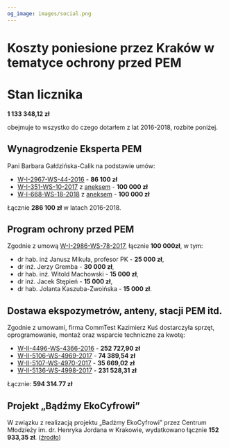```yaml
---
og_image: images/social.png
---
```

Koszty poniesione przez Kraków w tematyce ochrony przed PEM
===========================================================

# Stan licznika

**1 133 348,12 zł**

obejmuje to wszystko do czego dotarłem z lat 2016-2018, rozbite poniżej.

## Wynagrodzenie Eksperta PEM

Pani Barbara Gałdzińska-Calik na podstawie umów:

- [W-I-2967-WS-44-2016](docs/W-I-2967-WS-44-2016.pdf) - **86 100 zł**
- [W-I-351-WS-10-2017](docs/W-I-351-WS-10-2017.pdf) z [aneksem](docs/W-I-351-WS-10-2017-aneks.pdf) - **100 000 zł**
- [W-I-668-WS-18-2018](docs/W-I-668-WS-18-2018.pdf) z [aneksem](docs/W-I-668-WS-18-2018-aneks.pdf) - **100 000 zł**

Łącznie **286 100 zł** w latach 2016-2018.

## Program ochrony przed PEM

Zgodnie z umową [W-I-2986-WS-78-2017](docs/W-I-2986-WS-78-2017.pdf), łącznie **100 000zł**, w tym:

- dr hab. inż Janusz Mikuła, profesor PK - **25 000 zł**,
- dr inż. Jerzy Gremba - **30 000 zł**,
- dr hab. inż. Witold Machowski - **15 000 zł**,
- dr inż. Jacek Stępień - **15 000 zł**,
- dr hab. Jolanta Kaszuba-Zwoińska - **15 000 zł**.

## Dostawa ekspozymetrów, anteny, stacji PEM itd.

Zgodnie z umowami, firma CommTest Kazimierz Kuś dostarczyła sprzęt, oprogramowanie, montaż
oraz wsparcie techniczne za kwotę:

- [W-II-4496-WS-4366-2016](docs/W-II-4496-WS-4366-2016.pdf) - **252 727,90 zł**
- [W-II-5106-WS-4969-2017](docs/W-II-5106-WS-4969-2017.pdf) - **74 389,54 zł**
- [W-II-5107-WS-4970-2017](docs/W-II-5107-WS-4970-2017.pdf) - **35 669,02 zł**
- [W-II-5136-WS-4998-2017](docs/W-II-5136-WS-4998-2017.pdf) - **231 528,31 zł**

Łącznie: **594 314.77 zł**

## Projekt „Bądźmy EkoCyfrowi”

W związku z realizacją projektu „Badźmy EkoCyfrowi” przez
Centrum Młodzieży im. dr. Henryka Jordana w Krakowie, wydatkowano łącznie **152 933,35 zł**. ([źrodło](/udip-1/#9-koszty-programu-ekocyfrowi))

